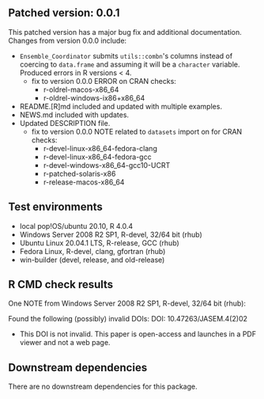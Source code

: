 ## Patched version: 0.0.1
This patched version has a major bug fix and 
additional documentation.  Changes from version 0.0.0 include:

* `Ensemble_Coordinator` submits `utils::combn`'s columns instead of coercing 
to `data.frame` and assuming it will be a `character` variable. Produced 
errors in R versions < 4.
  * fix to version 0.0.0 ERROR on CRAN checks: 
    * r-oldrel-macos-x86_64
    * r-oldrel-windows-ix86+x86_64
* README.[R]md included and updated with multiple examples.
* NEWS.md included with updates.
* Updated DESCRIPTION file.
  * fix to version 0.0.0 NOTE related to `datasets` import on for CRAN checks: 
    * r-devel-linux-x86_64-fedora-clang
    * r-devel-linux-x86_64-fedora-gcc
    * r-devel-windows-x86_64-gcc10-UCRT
    * r-patched-solaris-x86
    * r-release-macos-x86_64

## Test environments
* local pop!OS/ubuntu 20.10, R 4.0.4
* Windows Server 2008 R2 SP1, R-devel, 32/64 bit (rhub)
* Ubuntu Linux 20.04.1 LTS, R-release, GCC (rhub)
* Fedora Linux, R-devel, clang, gfortran (rhub)
* win-builder (devel, release, and old-release)

## R CMD check results

One NOTE from Windows Server 2008 R2 SP1, R-devel, 32/64 bit (rhub):

Found the following (possibly) invalid DOIs:
  DOI: 10.47263/JASEM.4(2)02

* This DOI is not invalid.  This paper is open-access and launches in a 
PDF viewer and not a web page.

## Downstream dependencies
There are no downstream dependencies for this package.
